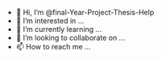 - 👋 Hi, I’m @final-Year-Project-Thesis-Help
- 👀 I’m interested in ...
- 🌱 I’m currently learning ...
- 💞️ I’m looking to collaborate on ...
- 📫 How to reach me ...

<!---
final-Year-Project-Thesis-Help/final-Year-Project-Thesis-Help is a ✨ special ✨ repository because its `README.md` (this file) appears on your GitHub profile.
You can click the Preview link to take a look at your changes.
--->
